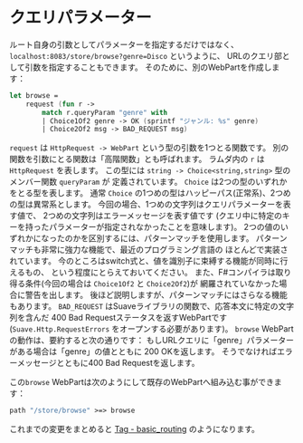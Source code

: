 クエリパラメーター
==================

ルート自身の引数としてパラメーターを指定するだけではなく、
`localhost:8083/store/browse?genre=Disco` というように、
URLのクエリ部として引数を指定することもできます。
そのために、別のWebPartを作成します：

````fsharp
let browse =
    request (fun r ->
        match r.queryParam "genre" with
        | Choice1Of2 genre -> OK (sprintf "ジャンル: %s" genre)
        | Choice2Of2 msg -> BAD_REQUEST msg)
````

`request` は `HttpRequest -> WebPart` という型の引数を1つとる関数です。
別の関数を引数にとる関数は「高階関数」とも呼ばれます。
ラムダ内の `r` は `HttpRequest` を表します。
この型には `string -> Choice<string,string>` 型のメンバー関数 `queryParam` が
定義されています。
`Choice` は2つの型のいずれかをとる型を表します。
通常 `Choice` の1つめの型はハッピーパス(正常系)、2つめの型は異常系とします。
今回の場合、1つめの文字列はクエリパラメーターを表す値で、
2つめの文字列はエラーメッセージを表す値です
(クエリ中に特定のキーを持ったパラメーターが指定されなかったことを意味します)。
2つの値のいずれかになったのかを区別するには、パターンマッチを使用します。
パターンマッチも非常に強力な機能で、最近のプログラミング言語の
ほとんどで実装されています。
今のところはswitch式と、値を識別子に束縛する機能が同時に行えるもの、
という程度にとらえておいてください。
また、F#コンパイラは取り得る条件(今回の場合は `Choice1Of2` と `Choice2Of2`)が
網羅されていなかった場合に警告を出します。
後ほど説明しますが、パターンマッチにはさらなる機能もあります。
`BAD_REQUEST` はSuaveライブラリの関数で、応答本文に特定の文字列を含んだ
400 Bad Requestステータスを返すWebPartです
(`Suave.Http.RequestErrors` をオープンする必要があります)。
`browse` WebPartの動作は、要約すると次の通りです：
もしURLクエリに「genre」パラメーターがある場合は「genre」の値とともに
200 OKを返します。
そうでなければエラーメッセージとともに400 Bad Requestを返します。

この`browse` WebPartは次のようにして既存のWebPartへ組み込む事ができます：

````fsharp
path "/store/browse" >=> browse
````

これまでの変更をまとめると [Tag - basic_routing][tag_basicrouting] のようになります。

[tag_basicrouting]: https://github.com/theimowski/SuaveMusicStore/tree/basic_routing
